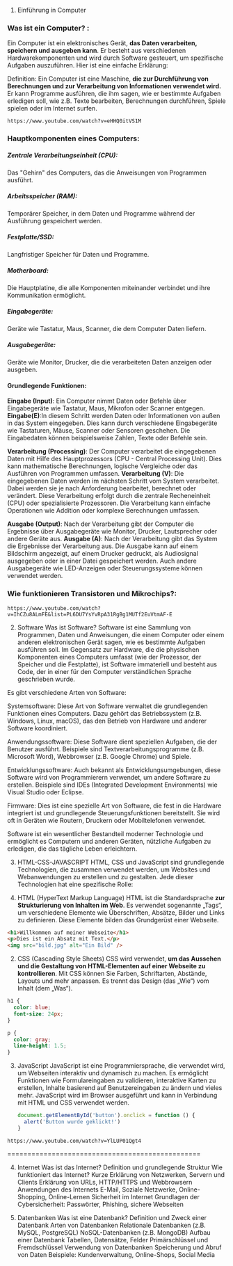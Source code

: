 1. Einführung in Computer

### Was ist ein Computer? :

Ein Computer ist ein elektronisches Gerät, **das Daten verarbeiten, speichern und ausgeben kann**. Er besteht aus verschiedenen Hardwarekomponenten und wird durch Software gesteuert, um spezifische Aufgaben auszuführen. Hier ist eine einfache Erklärung:

Definition:
Ein Computer ist eine Maschine, **die zur Durchführung von Berechnungen und zur Verarbeitung von Informationen verwendet wird.** Er kann Programme ausführen, die ihm sagen, wie er bestimmte Aufgaben erledigen soll, wie z.B. Texte bearbeiten, Berechnungen durchführen, Spiele spielen oder im Internet surfen.

```
https://www.youtube.com/watch?v=eHHQ0itVS1M
```

### Hauptkomponenten eines Computers:

##### Zentrale Verarbeitungseinheit (CPU):

Das "Gehirn" des Computers, das die Anweisungen von Programmen ausführt.

##### Arbeitsspeicher (RAM):

Temporärer Speicher, in dem Daten und Programme während der Ausführung gespeichert werden.

##### Festplatte/SSD:

Langfristiger Speicher für Daten und Programme.

##### Motherboard:

Die Hauptplatine, die alle Komponenten miteinander verbindet und ihre Kommunikation ermöglicht.

##### Eingabegeräte:

Geräte wie Tastatur, Maus, Scanner, die dem Computer Daten liefern.

##### Ausgabegeräte:

Geräte wie Monitor, Drucker, die die verarbeiteten Daten anzeigen oder ausgeben.

#### Grundlegende Funktionen:

**Eingabe (Input)**: Ein Computer nimmt Daten oder Befehle über Eingabegeräte wie Tastatur, Maus, Mikrofon oder Scanner entgegen.
**Eingabe(E)**:In diesem Schritt werden Daten oder Informationen von außen in das System eingegeben. Dies kann durch verschiedene Eingabegeräte wie Tastaturen, Mäuse, Scanner oder Sensoren geschehen. Die Eingabedaten können beispielsweise Zahlen, Texte oder Befehle sein.

**Verarbeitung (Processing)**: Der Computer verarbeitet die eingegebenen Daten mit Hilfe des Hauptprozessors (CPU - Central Processing Unit). Dies kann mathematische Berechnungen, logische Vergleiche oder das Ausführen von Programmen umfassen.
**Verarbeitung (V)**: Die eingegebenen Daten werden im nächsten Schritt vom System verarbeitet. Dabei werden sie je nach Anforderung bearbeitet, berechnet oder verändert. Diese Verarbeitung erfolgt durch die zentrale Recheneinheit (CPU) oder spezialisierte Prozessoren. Die Verarbeitung kann einfache Operationen wie Addition oder komplexe Berechnungen umfassen.

**Ausgabe (Output)**: Nach der Verarbeitung gibt der Computer die Ergebnisse über Ausgabegeräte wie Monitor, Drucker, Lautsprecher oder andere Geräte aus.
**Ausgabe (A)**: Nach der Verarbeitung gibt das System die Ergebnisse der Verarbeitung aus. Die Ausgabe kann auf einem Bildschirm angezeigt, auf einem Drucker gedruckt, als Audiosignal ausgegeben oder in einer Datei gespeichert werden. Auch andere Ausgabegeräte wie LED-Anzeigen oder Steuerungssysteme können verwendet werden.

### Wie funktionieren Transistoren und Mikrochips?:

```
https://www.youtube.com/watch?v=IhCZu8ALmFE&list=PL6DU7YsYvRpA31RgBg1MUTf2EuVtmAF-E
```

2. Software
   Was ist Software?
   Software ist eine Sammlung von Programmen, Daten und Anweisungen, die einem Computer oder einem anderen elektronischen Gerät sagen, wie es bestimmte Aufgaben ausführen soll. Im Gegensatz zur Hardware, die die physischen Komponenten eines Computers umfasst (wie der Prozessor, der Speicher und die Festplatte), ist Software immateriell und besteht aus Code, der in einer für den Computer verständlichen Sprache geschrieben wurde.

Es gibt verschiedene Arten von Software:

Systemsoftware: Diese Art von Software verwaltet die grundlegenden Funktionen eines Computers. Dazu gehört das Betriebssystem (z.B. Windows, Linux, macOS), das den Betrieb von Hardware und anderer Software koordiniert.

Anwendungssoftware: Diese Software dient speziellen Aufgaben, die der Benutzer ausführt. Beispiele sind Textverarbeitungsprogramme (z.B. Microsoft Word), Webbrowser (z.B. Google Chrome) und Spiele.

Entwicklungssoftware: Auch bekannt als Entwicklungsumgebungen, diese Software wird von Programmierern verwendet, um andere Software zu erstellen. Beispiele sind IDEs (Integrated Development Environments) wie Visual Studio oder Eclipse.

Firmware: Dies ist eine spezielle Art von Software, die fest in die Hardware integriert ist und grundlegende Steuerungsfunktionen bereitstellt. Sie wird oft in Geräten wie Routern, Druckern oder Mobiltelefonen verwendet.

Software ist ein wesentlicher Bestandteil moderner Technologie und ermöglicht es Computern und anderen Geräten, nützliche Aufgaben zu erledigen, die das tägliche Leben erleichtern.

3. HTML-CSS-JAVASCRIPT
   HTML, CSS und JavaScript sind grundlegende Technologien, die zusammen verwendet werden, um Websites und Webanwendungen zu erstellen und zu gestalten. Jede dieser Technologien hat eine spezifische Rolle:

1. HTML (HyperText Markup Language)
   HTML ist die Standardsprache **zur Strukturierung von Inhalten im Web**. Es verwendet sogenannte „Tags“, um verschiedene Elemente wie Überschriften, Absätze, Bilder und Links zu definieren. Diese Elemente bilden das Grundgerüst einer Webseite.

```html
<h1>Willkommen auf meiner Webseite</h1>
<p>Dies ist ein Absatz mit Text.</p>
<img src="bild.jpg" alt="Ein Bild" />
```

2. CSS (Cascading Style Sheets)
   CSS wird verwendet, **um das Aussehen und die Gestaltung von HTML-Elementen auf einer Webseite zu kontrollieren**. Mit CSS können Sie Farben, Schriftarten, Abstände, Layouts und mehr anpassen. Es trennt das Design (das „Wie“) vom Inhalt (dem „Was“).

```css
h1 {
  color: blue;
  font-size: 24px;
}

p {
  color: gray;
  line-height: 1.5;
}
```

3. JavaScript
   JavaScript ist eine Programmiersprache, die verwendet wird, um Webseiten interaktiv und dynamisch zu machen. Es ermöglicht Funktionen wie Formulareingaben zu validieren, interaktive Karten zu erstellen, Inhalte basierend auf Benutzereingaben zu ändern und vieles mehr. JavaScript wird im Browser ausgeführt und kann in Verbindung mit HTML und CSS verwendet werden.

   ```javascript
   document.getElementById('button').onclick = function () {
     alert('Button wurde geklickt!')
   }
   ```

```
https://www.youtube.com/watch?v=YlLUP01Qgt4

```

================================================

4. Internet
   Was ist das Internet?
   Definition und grundlegende Struktur
   Wie funktioniert das Internet?
   Kurze Erklärung von Netzwerken, Servern und Clients
   Erklärung von URLs, HTTP/HTTPS und Webbrowsern
   Anwendungen des Internets
   E-Mail, Soziale Netzwerke, Online-Shopping, Online-Lernen
   Sicherheit im Internet
   Grundlagen der Cybersicherheit: Passwörter, Phishing, sichere Webseiten

5. Datenbanken
   Was ist eine Datenbank?
   Definition und Zweck einer Datenbank
   Arten von Datenbanken
   Relationale Datenbanken (z.B. MySQL, PostgreSQL)
   NoSQL-Datenbanken (z.B. MongoDB)
   Aufbau einer Datenbank
   Tabellen, Datensätze, Felder
   Primärschlüssel und Fremdschlüssel
   Verwendung von Datenbanken
   Speicherung und Abruf von Daten
   Beispiele: Kundenverwaltung, Online-Shops, Social Media

